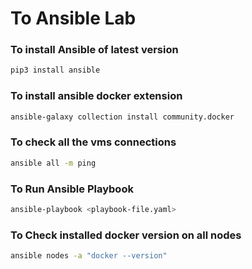 # To Ansible Lab

### To install Ansible of latest version
```sh
pip3 install ansible
```

### To install ansible docker extension
```sh
ansible-galaxy collection install community.docker
```

### To check all the vms connections
```sh
ansible all -m ping
```

### To Run Ansible Playbook
```sh
ansible-playbook <playbook-file.yaml>
```

### To Check installed docker version on all nodes
```sh
ansible nodes -a "docker --version"
```


